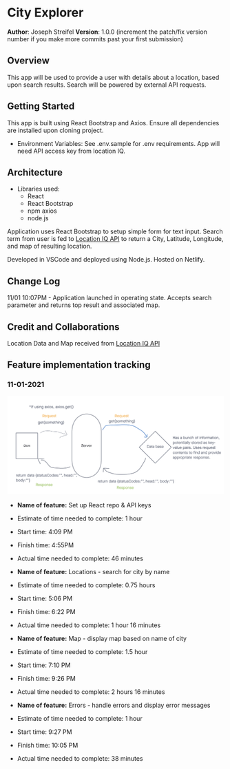 # City Explorer

**Author**: Joseph Streifel
**Version**: 1.0.0 (increment the patch/fix version number if you make more commits past your first submission)

## Overview

This app will be used to provide a user with details about a location, based upon search results. Search will be powered by external API requests.

## Getting Started

This app is built using React Bootstrap and Axios. Ensure all dependencies are installed upon cloning project.

* Environment Variables: See .env.sample for .env requirements. App will need API access key from location IQ.

## Architecture

* Libraries used:
  * React
  * React Bootstrap
  * npm axios
  * node.js

Application uses React Bootstrap to setup simple form for text input. Search term from user is fed to [Location IQ API](https://locationiq.com/) to return a City, Latitude, Longitude, and map of resulting location.

Developed in VSCode and deployed using Node.js. Hosted on Netlify.

## Change Log

11/01 10:07PM - Application launched in operating state. Accepts search parameter and returns top result and associated map.

## Credit and Collaborations

Location Data and Map received from [Location IQ API](https://locationiq.com/)

## Feature implementation tracking

### 11-01-2021

![wrrc sketch](readme-img/11-01-wrrc.png)

* **Name of feature:** Set up React repo & API keys
* Estimate of time needed to complete: 1 hour
* Start time: 4:09 PM
* Finish time: 4:55PM
* Actual time needed to complete: 46 minutes

* **Name of feature:** Locations - search for city by name
* Estimate of time needed to complete: 0.75 hours
* Start time: 5:06 PM
* Finish time: 6:22 PM
* Actual time needed to complete: 1 hour 16 minutes

* **Name of feature:** Map - display map based on name of city
* Estimate of time needed to complete: 1.5 hour
* Start time: 7:10 PM
* Finish time: 9:26 PM
* Actual time needed to complete: 2 hours 16 minutes

* **Name of feature:** Errors - handle errors and display error messages
* Estimate of time needed to complete: 1 hour
* Start time: 9:27 PM
* Finish time: 10:05 PM
* Actual time needed to complete: 38 minutes
